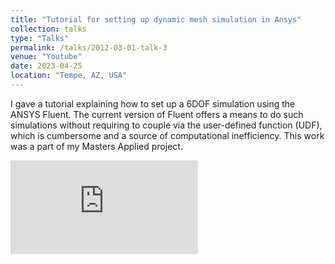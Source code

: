 ```yaml
---
title: "Tutorial for setting up dynamic mesh simulation in Ansys"
collection: talks
type: "Talks"
permalink: /talks/2012-03-01-talk-3
venue: "Youtube"
date: 2023-04-25
location: "Tempe, AZ, USA"
---
```


I gave a tutorial explaining how to set up a 6DOF simulation using the ANSYS Fluent. The current version of Fluent offers a means to do such simulations without requiring to couple via the user-defined function (UDF), which is cumbersome and a source of computational inefficiency. This work was a part of my Masters Applied project.




<div class="video-wrapper">
  <iframe
    src="https://www.youtube.com/embed/7MeHvOrXl8g&t=578s"
    title="YouTube video player"
    frameborder="0"
    loading="lazy"
    referrerpolicy="strict-origin-when-cross-origin"
    allow="accelerometer; autoplay; clipboard-write; encrypted-media; gyroscope; picture-in-picture; web-share"
    allowfullscreen
  ></iframe>
</div>